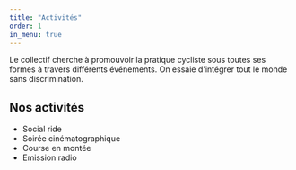 ```yaml
---
title: "Activités"
order: 1
in_menu: true
---
```

Le collectif cherche à promouvoir la pratique cycliste sous toutes ses formes à travers différents événements. On essaie d'intégrer tout le monde sans discrimination. 

## Nos activités



- Social ride 
- Soirée cinématographique
- Course en montée
- Emission radio 
